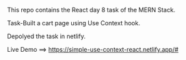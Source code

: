 This repo contains the React day 8 task of the MERN Stack.

Task-Built a cart page using Use Context hook.

Depolyed the task in netlify.

Live Demo ==> https://simple-use-context-react.netlify.app/#

